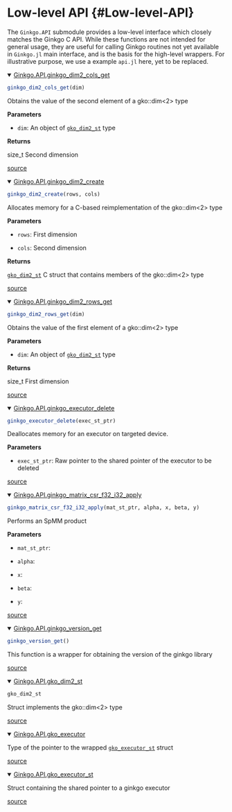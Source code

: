 
# Low-level API {#Low-level-API}

The `Ginkgo.API` submodule provides a low-level interface which closely matches the Ginkgo C API. While these functions are not intended for general usage, they are useful for calling Ginkgo routines not yet available in `Ginkgo.jl` main interface, and is the basis for the high-level wrappers. For illustrative purpose, we use a example `api.jl` here, yet to be replaced.
<details class='jldocstring custom-block' open>
<summary><a id='Ginkgo.API.ginkgo_dim2_cols_get-Tuple{Any}' href='#Ginkgo.API.ginkgo_dim2_cols_get-Tuple{Any}'><span class="jlbinding">Ginkgo.API.ginkgo_dim2_cols_get</span></a> <Badge type="info" class="jlObjectType jlMethod" text="Method" /></summary>



```julia
ginkgo_dim2_cols_get(dim)
```


Obtains the value of the second element of a gko::dim&lt;2&gt; type

**Parameters**
- `dim`: An object of [`gko_dim2_st`](/reference/low-level-api#Ginkgo.API.gko_dim2_st) type
  

**Returns**

size_t Second dimension


<Badge type="info" class="source-link" text="source"><a href="https://github.com/youwuyou/Ginkgo.jl/blob/4693b8dac466b65cfd1147a1943539e9db8c90a1/src/api.jl#L72-L81" target="_blank" rel="noreferrer">source</a></Badge>

</details>

<details class='jldocstring custom-block' open>
<summary><a id='Ginkgo.API.ginkgo_dim2_create-Tuple{Any, Any}' href='#Ginkgo.API.ginkgo_dim2_create-Tuple{Any, Any}'><span class="jlbinding">Ginkgo.API.ginkgo_dim2_create</span></a> <Badge type="info" class="jlObjectType jlMethod" text="Method" /></summary>



```julia
ginkgo_dim2_create(rows, cols)
```


Allocates memory for a C-based reimplementation of the gko::dim&lt;2&gt; type

**Parameters**
- `rows`: First dimension
  
- `cols`: Second dimension
  

**Returns**

[`gko_dim2_st`](/reference/low-level-api#Ginkgo.API.gko_dim2_st) C struct that contains members of the gko::dim&lt;2&gt; type


<Badge type="info" class="source-link" text="source"><a href="https://github.com/youwuyou/Ginkgo.jl/blob/4693b8dac466b65cfd1147a1943539e9db8c90a1/src/api.jl#L43-L53" target="_blank" rel="noreferrer">source</a></Badge>

</details>

<details class='jldocstring custom-block' open>
<summary><a id='Ginkgo.API.ginkgo_dim2_rows_get-Tuple{Any}' href='#Ginkgo.API.ginkgo_dim2_rows_get-Tuple{Any}'><span class="jlbinding">Ginkgo.API.ginkgo_dim2_rows_get</span></a> <Badge type="info" class="jlObjectType jlMethod" text="Method" /></summary>



```julia
ginkgo_dim2_rows_get(dim)
```


Obtains the value of the first element of a gko::dim&lt;2&gt; type

**Parameters**
- `dim`: An object of [`gko_dim2_st`](/reference/low-level-api#Ginkgo.API.gko_dim2_st) type
  

**Returns**

size_t First dimension


<Badge type="info" class="source-link" text="source"><a href="https://github.com/youwuyou/Ginkgo.jl/blob/4693b8dac466b65cfd1147a1943539e9db8c90a1/src/api.jl#L58-L67" target="_blank" rel="noreferrer">source</a></Badge>

</details>

<details class='jldocstring custom-block' open>
<summary><a id='Ginkgo.API.ginkgo_executor_delete-Tuple{Any}' href='#Ginkgo.API.ginkgo_executor_delete-Tuple{Any}'><span class="jlbinding">Ginkgo.API.ginkgo_executor_delete</span></a> <Badge type="info" class="jlObjectType jlMethod" text="Method" /></summary>



```julia
ginkgo_executor_delete(exec_st_ptr)
```


Deallocates memory for an executor on targeted device.

**Parameters**
- `exec_st_ptr`: Raw pointer to the shared pointer of the executor to be deleted
  


<Badge type="info" class="source-link" text="source"><a href="https://github.com/youwuyou/Ginkgo.jl/blob/4693b8dac466b65cfd1147a1943539e9db8c90a1/src/api.jl#L86-L93" target="_blank" rel="noreferrer">source</a></Badge>

</details>

<details class='jldocstring custom-block' open>
<summary><a id='Ginkgo.API.ginkgo_matrix_csr_f32_i32_apply-NTuple{5, Any}' href='#Ginkgo.API.ginkgo_matrix_csr_f32_i32_apply-NTuple{5, Any}'><span class="jlbinding">Ginkgo.API.ginkgo_matrix_csr_f32_i32_apply</span></a> <Badge type="info" class="jlObjectType jlMethod" text="Method" /></summary>



```julia
ginkgo_matrix_csr_f32_i32_apply(mat_st_ptr, alpha, x, beta, y)
```


Performs an SpMM product

**Parameters**
- `mat_st_ptr`:
  
- `alpha`:
  
- `x`:
  
- `beta`:
  
- `y`:
  


<Badge type="info" class="source-link" text="source"><a href="https://github.com/youwuyou/Ginkgo.jl/blob/4693b8dac466b65cfd1147a1943539e9db8c90a1/src/api.jl#L361-L372" target="_blank" rel="noreferrer">source</a></Badge>

</details>

<details class='jldocstring custom-block' open>
<summary><a id='Ginkgo.API.ginkgo_version_get-Tuple{}' href='#Ginkgo.API.ginkgo_version_get-Tuple{}'><span class="jlbinding">Ginkgo.API.ginkgo_version_get</span></a> <Badge type="info" class="jlObjectType jlMethod" text="Method" /></summary>



```julia
ginkgo_version_get()
```


This function is a wrapper for obtaining the version of the ginkgo library


<Badge type="info" class="source-link" text="source"><a href="https://github.com/youwuyou/Ginkgo.jl/blob/4693b8dac466b65cfd1147a1943539e9db8c90a1/src/api.jl#L382-L386" target="_blank" rel="noreferrer">source</a></Badge>

</details>

<details class='jldocstring custom-block' open>
<summary><a id='Ginkgo.API.gko_dim2_st' href='#Ginkgo.API.gko_dim2_st'><span class="jlbinding">Ginkgo.API.gko_dim2_st</span></a> <Badge type="info" class="jlObjectType jlType" text="Type" /></summary>



```julia
gko_dim2_st
```


Struct implements the gko::dim&lt;2&gt; type


<Badge type="info" class="source-link" text="source"><a href="https://github.com/youwuyou/Ginkgo.jl/blob/4693b8dac466b65cfd1147a1943539e9db8c90a1/src/api.jl#L18-L22" target="_blank" rel="noreferrer">source</a></Badge>

</details>

<details class='jldocstring custom-block' open>
<summary><a id='Ginkgo.API.gko_executor' href='#Ginkgo.API.gko_executor'><span class="jlbinding">Ginkgo.API.gko_executor</span></a> <Badge type="info" class="jlObjectType jlType" text="Type" /></summary>



Type of the pointer to the wrapped [`gko_executor_st`](/reference/low-level-api#Ginkgo.API.gko_executor_st) struct


<Badge type="info" class="source-link" text="source"><a href="https://github.com/youwuyou/Ginkgo.jl/blob/4693b8dac466b65cfd1147a1943539e9db8c90a1/src/api.jl#L13-L15" target="_blank" rel="noreferrer">source</a></Badge>

</details>

<details class='jldocstring custom-block' open>
<summary><a id='Ginkgo.API.gko_executor_st' href='#Ginkgo.API.gko_executor_st'><span class="jlbinding">Ginkgo.API.gko_executor_st</span></a> <Badge type="info" class="jlObjectType jlType" text="Type" /></summary>



Struct containing the shared pointer to a ginkgo executor


<Badge type="info" class="source-link" text="source"><a href="https://github.com/youwuyou/Ginkgo.jl/blob/4693b8dac466b65cfd1147a1943539e9db8c90a1/src/api.jl#L8-L10" target="_blank" rel="noreferrer">source</a></Badge>

</details>

